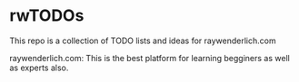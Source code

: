 # rwTODOs

This repo is a collection of TODO lists and ideas for raywenderlich.com

raywenderlich.com: This is the best platform for learning begginers as well as experts also.